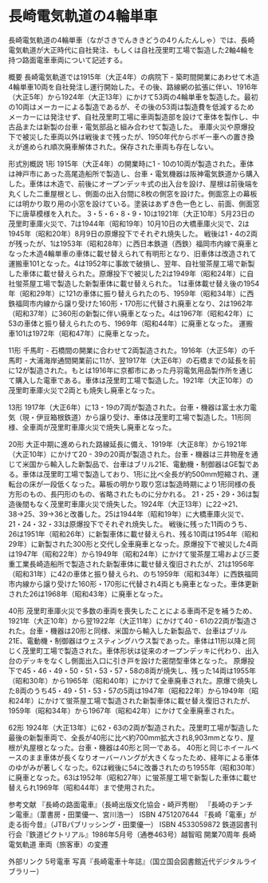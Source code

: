# 長崎電気軌道の4輪単車

長崎電気軌道の4輪単車（ながさきでんききどうの4りんたんしゃ）では、長崎電気軌道が大正時代に自社発注、もしくは自社茂里町工場で製造した2軸4輪を持つ路面電車車両について記述する。

概要
長崎電気軌道では1915年（大正4年）の病院下 - 築町間開業にあわせて木造4輪単車10両を自社発注し運行開始した。その後、路線網の拡張に伴い、1916年（大正5年）から1924年（大正13年）にかけて53両の4輪単車を製造した。最初の10両はメーカーによる製造であるが、その後の53両は製造費を低減するためメーカーには発注せず、自社茂里町工場に車両製造部を設けて車体を製作し、中古品または新製の台車・電気部品と組み合わせて製造した。
車庫火災や原爆投下で被災した車両以外は戦後まで残ったが、1950年代からボギー車への置き換えが進められ順次廃車解体された。保存された車両も存在しない。

形式別概説
1形
1915年（大正4年）の開業時に1 - 10の10両が製造された。車体は神戸市にあった高尾造船所で製造し、台車・電気機器は阪神電気鉄道から購入した。車体は木造で、前後にオープンデッキ式の出入台を設け、屋根は前後端を丸くした二重屋根とし、側面の出入台間に8枚の側窓を設けた。側面窓上の幕板には明かり取り用の小窓を設けている。塗装はあずき色一色とし、前面、側面窓下に唐草模様を入れた。
3・5・6・8・9・10は1921年（大正10年）5月23日の茂里町車庫火災で、7は1944年（昭和19年）10月10日の大橋車庫火災で、2は1945年（昭和20年）8月9日の原爆投下でそれぞれ焼失した。
戦後は1・4の2両が残ったが、1は1953年（昭和28年）に西日本鉄道（西鉄）福岡市内線で廃車となった木造4輪単車の車体に載せ替えられて有明形となり、旧車体は改造されて運搬車101となった。4は1952年に事故で破損し、翌年、自社蛍茶屋工場で新製した車体に載せ替えられた。原爆投下で被災した2は1949年（昭和24年）に自社蛍茶屋工場で製造した新製車体に載せ替えられた。
1は車体載せ替え後の1954年（昭和29年）に121の車体に振り替えられたのち、1959年（昭和34年）に西鉄福岡市内線から譲り受けた160形・170形に代替され廃車となり、2は1962年（昭和37年）に360形の新製に伴い廃車となった。4は1967年（昭和42年）に53の車体と振り替えられたのち、1969年（昭和44年）に廃車となった。
運搬車101は1972年（昭和47年）に廃車となった。

11形
千馬町 - 石橋間の開業に合わせて2両製造された。1916年（大正5年）の千馬町 - 大浦海岸通間開業前に11が、翌1917年（大正6年）の石橋までの延長を前に12が製造された。もとは1916年に京都市にあった丹羽電気用品製作所を通じて購入した電車である。車体は茂里町工場で製造した。1921年（大正10年）の茂里町車庫火災で2両とも焼失し廃車となった。

13形
1917年（大正6年）に13 - 19の7両が製造された。台車・機器は富士水力電気（現・伊豆箱根鉄道）から譲り受け、車体は茂里町工場で製造した。11形同様、全車両が茂里町車庫火災で焼失し廃車となった。

20形
大正中期に進められた路線延長に備え、1919年（大正8年）から1921年（大正10年）にかけて20 - 39の20両が製造された。台車・機器は三井物産を通じて米国から輸入した新製品で、台車はブリル21E、電動機・制御器はGE製である。車体は茂里町工場で製造しており、1形に比べ全長が約500mm短縮され、運転台の床が一段低くなった。幕板の明かり取り窓は製造時期により1形同様の長方形のもの、長円形のもの、省略されたものに分かれる。
21・25・29・36は製造後間もなく茂里町車庫火災で焼失した。1924年（大正13年）に22→21、38→25、39→36と改番した。25は1944年（昭和19年）に大橋車庫火災で、21・24・32・33は原爆投下でそれぞれ焼失した。
戦後に残った11両のうち、26は1951年（昭和26年）に新製車体に載せ替えられ、残る10両は1954年（昭和29年）に新製された300形と交代し全車廃車となった。原爆投下で被災した4両は1947年（昭和22年）から1949年（昭和24年）にかけて蛍茶屋工場および三菱重工業長崎造船所で製造された新製車体に載せ替え復旧されたが、21は1956年（昭和31年）に42の車体と振り替えられ、のち1959年（昭和34年）に西鉄福岡市内線から譲り受けた160形・170形に代替され4両とも廃車となった。車体更新された26は1968年（昭和43年）に廃車となった。

40形
茂里町車庫火災で多数の車両を喪失したことによる車両不足を補うため、1921年（大正10年）から翌1922年（大正11年）にかけて40 - 61の22両が製造された。台車・機器は20形と同様、米国から輸入した新製品で、台車はブリル21E、電動機・制御器はウェスティングハウス製であった。車体は11形以降と同じく茂里町工場で製造された。車体形状は従来のオープンデッキに代わり、出入台のデッキをなくし側面出入口に引き戸を設けた密閉型車体となった。
原爆投下で45・46・49・50・51・53・57・58の8両が焼失し、残った14両は1955年（昭和30年）から1965年（昭和40年）にかけて全車廃車された。原爆で焼失した8両のうち45・49・51・53・57の5両は1947年（昭和22年）から1949年（昭和24年）にかけて蛍茶屋工場で製造された新製車体に載せ替え復旧されたが、1959年（昭和34年）から1967年（昭和42年）にかけて全車廃車された。

62形
1924年（大正13年）に62・63の2両が製造された。茂里町工場が製造した最後の新製車両で、全長が40形に比べ約700mm拡大され8,903mmとなり、屋根が丸屋根となった。台車・機器は40形と同一である。
40形と同じホイールベースのまま車体が長くなりオーバーハングが大きくなったため、経年による車体のゆがみが著しくなった。62は戦後に54に改番されたのち1955年（昭和30年）に廃車となった。63は1952年（昭和27年）に蛍茶屋工場で新製した車体に載せ替えられ1969年（昭和44年）まで使用された。

参考文献
『長崎の路面電車』（長崎出版文化協会・崎戸秀樹）
『長崎のチンチン電車』（葦書房・田栗優一、宮川浩一） ISBN 4751207644
『長崎「電車」が走る街今昔』（JTBパブリッシング・田栗優一） ISBN 4533059872
鉄道図書刊行会『鉄道ピクトリアル』1986年5月号（通巻463号）越智昭 開業70周年 長崎電気軌道 車両（旅客車）の変遷

外部リンク
5号電車 写真『長崎電車十年誌』（国立国会図書館近代デジタルライブラリー）